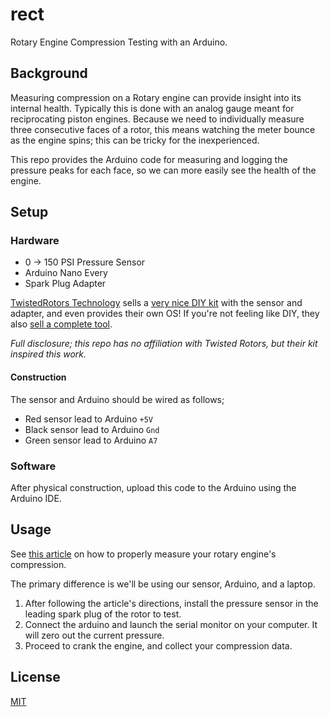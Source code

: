 # rect

Rotary Engine Compression Testing with an Arduino.

## Background

Measuring compression on a Rotary engine can provide insight into its internal
health. Typically this is done with an analog gauge meant for reciprocating
piston engines. Because we need to individually measure three consecutive faces
of a rotor, this means watching the meter bounce as the engine spins; this can
be tricky for the inexperienced.

This repo provides the Arduino code for measuring and logging the pressure peaks
for each face, so we can more easily see the health of the engine.

## Setup

### Hardware

- 0 -> 150 PSI Pressure Sensor
- Arduino Nano Every
- Spark Plug Adapter

[TwistedRotors Technology](https://www.twistedrotorstechnology.com/) sells a
[very nice DIY kit](https://www.twistedrotorstechnology.com/store) with the
sensor and adapter, and even provides their own OS! If you're not feeling like
DIY, they also [sell a complete
tool](https://www.twistedrotorstechnology.com/tr-01-v3-0).

_Full disclosure; this repo has no affiliation with Twisted Rotors, but their
kit inspired this work._

#### Construction

The sensor and Arduino should be wired as follows;

- Red sensor lead to Arduino `+5V`
- Black sensor lead to Arduino `Gnd`
- Green sensor lead to Arduino `A7`

### Software

After physical construction, upload this code to the Arduino using the Arduino
IDE.

## Usage

See [this
article](http://www.racingbeat.com/mazda/performance/rotary-tech-tips/compression-check.html)
on how to properly measure your rotary engine's compression.

The primary difference is we'll be using our sensor, Arduino, and a laptop.

1. After following the article's directions, install the pressure sensor in the
   leading spark plug of the rotor to test.
1. Connect the arduino and launch the serial monitor on your computer. It will
   zero out the current pressure.
1. Proceed to crank the engine, and collect your compression data.

## License

[MIT](https://choosealicense.com/licenses/mit/)

